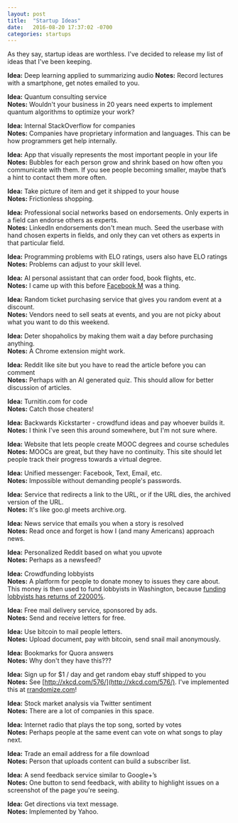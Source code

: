 ```yaml
---
layout: post
title:  "Startup Ideas"
date:   2016-08-20 17:37:02 -0700
categories: startups
---
```

As they say, startup ideas are worthless. I've decided to release my list of ideas that I've been keeping. 

**Idea:** Deep learning applied to summarizing audio 
**Notes:** Record lectures with a smartphone, get notes emailed to you. 

**Idea:** Quantum consulting service  
**Notes:** Wouldn't your business in 20 years need experts to implement quantum algorithms to optimize your work?

**Idea:** Internal StackOverflow for companies   
**Notes:** Companies have proprietary information and languages. This can be how programmers get help internally. 

**Idea:** App that visually represents the most important people in your life  
**Notes:**  Bubbles for each person grow and shrink based on how often you communicate with them. If you see people becoming smaller, maybe that’s a hint to contact them more often.

**Idea:** Take picture of item and get it shipped to your house  
**Notes:** Frictionless shopping.

**Idea:** Professional social networks based on endorsements. Only experts in a field can endorse others as experts.  
**Notes:** LinkedIn endorsements don't mean much. Seed the userbase with hand chosen experts in fields, and only they can vet others as experts in that particular field. 

**Idea:** Programming problems with ELO ratings, users also have ELO ratings  
**Notes:** Problems can adjust to your skill level.

**Idea:** AI personal assistant that can order food, book flights, etc.   
**Notes:** I came up with this before [Facebook M](http://www.wired.com/2015/08/facebook-launches-m-new-kind-virtual-assistant/) was a thing.

**Idea:** Random ticket purchasing service that gives you random event at a discount.  
**Notes:** Vendors need to sell seats at events, and you are not picky about what you want to do this weekend.

**Idea:** Deter shopaholics by making them wait a day before purchasing anything.  
**Notes:** A Chrome extension might work.

**Idea:** Reddit like site but you have to read the article before you can comment  
**Notes:** Perhaps with an AI generated quiz. This should allow for better discussion of articles.

**Idea:** Turnitin.com for code   
**Notes:** Catch those cheaters!

**Idea:** Backwards Kickstarter - crowdfund ideas and pay whoever builds it.  
**Notes:** I think I've seen this around somewhere, but I'm not sure where.

**Idea:** Website that lets people create MOOC degrees and course schedules  
**Notes:** MOOCs are great, but they have no continuity. This site should let people track their progress towards a virtual degree.

**Idea:** Unified messenger: Facebook, Text, Email, etc.  
**Notes:** Impossible without demanding people's passwords.

**Idea:** Service that redirects a link to the URL, or if the URL dies, the archived version of the URL.  
**Notes:** It's like goo.gl meets archive.org.

**Idea:** News service that emails you when a story is resolved  
**Notes:** Read once and forget is how I (and many Americans) approach news. 

**Idea:** Personalized Reddit based on what you upvote  
**Notes:** Perhaps as a newsfeed?

**Idea:** Crowdfunding lobbyists  
**Notes:** A platform for people to donate money to issues they care about. This money is then used to fund lobbyists in Washington, because [funding lobbyists has returns of 22000%](http://www.npr.org/sections/money/2012/01/06/144737864/forget-stocks-or-bonds-invest-in-a-lobbyist).

**Idea:** Free mail delivery service, sponsored by ads.  
**Notes:** Send and receive letters for free.

**Idea:** Use bitcoin to mail people letters.  
**Notes:** Upload document, pay with bitcoin, send snail mail anonymously. 

**Idea:** Bookmarks for Quora answers  
**Notes:** Why don't they have this???

**Idea:** Sign up for $1 / day and get random ebay stuff shipped to you  
**Notes:** See [http://xkcd.com/576/](http://xkcd.com/576/). I've implemented this at [rrandomize.com](https://rrandomize.com)!

**Idea:** Stock market analysis via Twitter sentiment  
**Notes:** There are a lot of companies in this space.

**Idea:** Internet radio that plays the top song, sorted by votes  
**Notes:** Perhaps people at the same event can vote on what songs to play next.

**Idea:** Trade an email address for a file download  
**Notes:** Person that uploads content can build a subscriber list. 

**Idea:** A send feedback service similar to Google+’s  
**Notes:** One button to send feedback, with ability to highlight issues on a screenshot of the page you're seeing.

**Idea:** Get directions via text message.   
**Notes:** Implemented by Yahoo.





